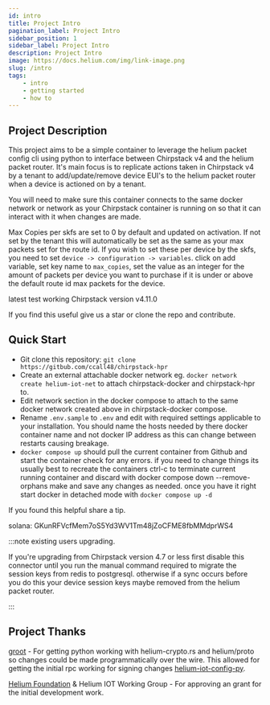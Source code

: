 ```yaml
---
id: intro
title: Project Intro
pagination_label: Project Intro
sidebar_position: 1
sidebar_label: Project Intro
description: Project Intro
image: https://docs.helium.com/img/link-image.png
slug: /intro
tags:
    - intro
    - getting started
    - how to
---
```


## Project Description

This project aims to be a simple container to leverage the helium packet config cli using python to
interface between Chirpstack v4 and the helium packet router. It's main focus is to replicate
actions taken in Chirpstack v4 by a tenant to add/update/remove device EUI's to the helium packet
router when a device is actioned on by a tenant.

You will need to make sure this container connects to the same docker network or network as your
Chirpstack container is running on so that it can interact with it when changes are made.

Max Copies per skfs are set to 0 by default and updated on activation. If not set by the tenant this
will automatically be set as the same as your max packets set for the route id. If you wish to set
these per device by the skfs, you need to set `device -> configuration -> variables`. click on add
variable, set key name to `max_copies`, set the value as an integer for the amount of packets per
device you want to purchase if it is under or above the default route id max packets for the device.

latest test working Chirpstack version v4.11.0

If you find this useful give us a star or clone the repo and contribute.

## Quick Start

- Git clone this repository: `git clone https://gitbub.com/ccall48/chirpstack-hpr`
- Create an external attachable docker network eg. `docker network create helium-iot-net` to attach
  chirpstack-docker and chirpstack-hpr to.
- Edit network section in the docker compose to attach to the same docker network created above in
  chirpstack-docker compose.
- Rename `.env.sample` to `.env` and edit with required settings applicable to your installation.
  You should name the hosts needed by there docker container name and not docker IP address as this
  can change between restarts causing breakage.
- `docker compose up` should pull the current container from Github and start the container check
  for any errors. if you need to change things its usually best to recreate the containers ctrl-c to
  terminate current running container and discard with docker compose down --remove-orphans make
  and save any changes as needed. once you have it right start docker in detached mode with
  `docker compose up -d`

If you found this helpful share a tip.

solana: GKunRFVcfMem7oS5Yd3WV1Tm48jZoCFME8fbMMdprWS4

:::note existing users upgrading.

If you're upgrading from Chirpstack version 4.7 or less first disable this connector until you run the manual command required to migrate the session keys from redis to postgresql. otherwise if a sync occurs before you do this your device session keys maybe removed from the helium packet router.

:::

## Project Thanks

[groot](https://github.com/mawdegroot) - For getting python working with helium-crypto.rs and helium/proto so changes could be made
programmatically over the wire. This allowed for getting the initial rpc working for signing changes [helium-iot-config-py](https://github.com/mawdegroot/helium-iot-config-py).

[Helium Foundation](https://www.helium.foundation/) & Helium IOT Working Group - For approving an grant for the initial development work.

<!--
external integrations to account for by device and by tenant dc usage. currently supports aws sqs, postgres and http (using rpc).
-->

